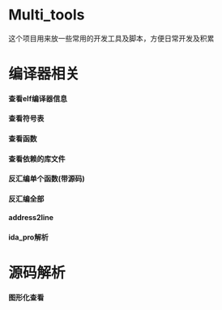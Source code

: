 # Multi_tools
这个项目用来放一些常用的开发工具及脚本，方便日常开发及积累
# 编译器相关

#### 查看elf编译器信息

#### 查看符号表

#### 查看函数

#### 查看依赖的库文件

#### 反汇编单个函数(带源码)

#### 反汇编全部

#### address2line

#### ida_pro解析


# 源码解析

#### 图形化查看